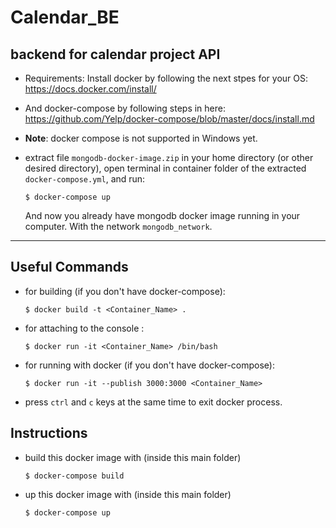 # Calendar_BE

backend for calendar project API
------------------------------------------------------------------------------
*   Requirements:
    Install docker by following the next stpes for your OS:
    https://docs.docker.com/install/

*   And docker-compose by following steps in here:
    https://github.com/Yelp/docker-compose/blob/master/docs/install.md

*   **Note**: docker compose is not supported in Windows yet.

*   extract file `mongodb-docker-image.zip` in your home directory (or other desired directory),
    open terminal in container folder of the extracted `docker-compose.yml`, and run:
    ```
    $ docker-compose up
    ```
    And now you already have mongodb docker image running in your computer.
    With the network `mongodb_network`.
------------------------------------------------------------------------------
## Useful Commands
*   for building (if you don't have docker-compose):
    ```
    $ docker build -t <Container_Name> .
    ```

*   for attaching to the console :
    ```
    $ docker run -it <Container_Name> /bin/bash
    ```

*   for running with docker (if you don't have docker-compose):
    ```
    $ docker run -it --publish 3000:3000 <Container_Name>
    ```

*   press `ctrl` and `c` keys at the same time to exit docker process.

## Instructions
*   build this docker image with (inside this main folder)
    ```
    $ docker-compose build
    ```

*   up this docker image with (inside this main folder)
    ```
    $ docker-compose up
    ```
